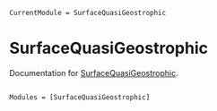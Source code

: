 ```@meta
CurrentModule = SurfaceQuasiGeostrophic
```

# SurfaceQuasiGeostrophic

Documentation for [SurfaceQuasiGeostrophic](https://github.com/pnavaro/SurfaceQuasiGeostrophic.jl).

```@index
```

```@autodocs
Modules = [SurfaceQuasiGeostrophic]
```
